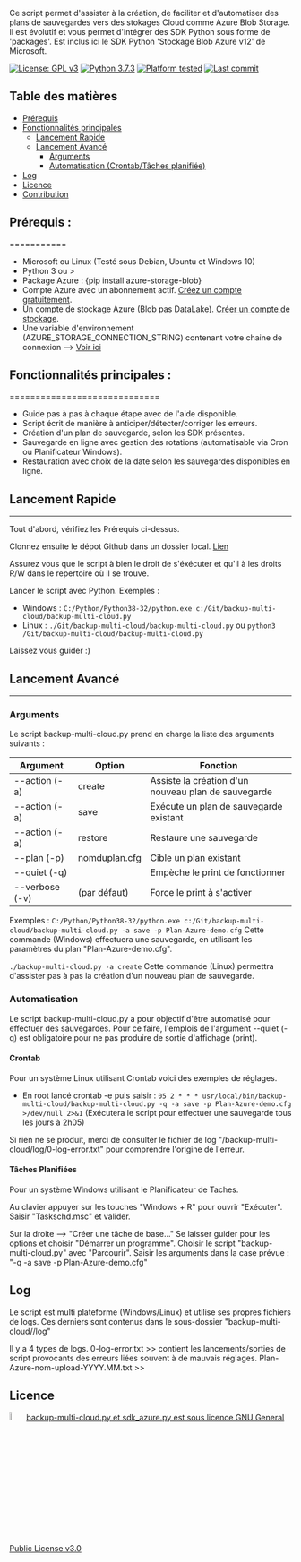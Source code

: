 Ce script permet d'assister à la création, de faciliter et d'automatiser des plans de sauvegardes vers des stokages Cloud comme Azure Blob Storage.
Il est évolutif et vous permet d'intégrer des SDK Python sous forme de 'packages'. 
Est inclus ici le SDK Python 'Stockage Blob Azure v12' de Microsoft.


[![License: GPL v3](https://img.shields.io/badge/License-GPLv3-blue.svg)](LICENSE)
[![Python 3.7.3](https://badgen.net/badge/python/3.7.3)](https://www.python.org/downloads/release/python-373/)
[![Platform tested](https://img.shields.io/badge/Plateform%20tested-Win--32%20%7C%20Win--64%20%7C%20Linux--64-orange)](#)
[![Last commit](https://img.shields.io/github/last-commit/Val-Bch/backup-multi-cloud?label=Last%20Modified)](https://img.shields.io/github/last-commit/Val-Bch/backup-multi-cloud?label=Last%20Modified)

## Table des matières
- [Prérequis](#Prérequis)
- [Fonctionnalités principales](#Fonctionnalités-principales)
  - [Lancement Rapide](#lancement-Rapide)
  - [Lancement Avancé](#lancement-avancé)
    - [Arguments](#arguments)
    - [Automatisation (Crontab/Tâches planifiée)](#automatisation)
- [Log](#les-fichiers-logs)
- [Licence](#licence)
- [Contribution](#contribution)

## Prérequis : 
===========
- Microsoft ou Linux (Testé sous Debian, Ubuntu et Windows 10)
- Python 3 ou >
- Package Azure : {pip install azure-storage-blob}
- Compte Azure avec un abonnement actif. [Créez un compte gratuitement](https://azure.microsoft.com/free/?ref=microsoft.com&utm_source=microsoft.com&utm_medium=docs&utm_campaign=visualstudio).
- Un compte de stockage Azure (Blob pas DataLake). [Créer un compte de stockage](https://docs.microsoft.com/fr-fr/azure/storage/common/storage-account-create).
- Une variable d'environnement (AZURE_STORAGE_CONNECTION_STRING) contenant votre chaine de connexion --> [Voir ici](https://docs.microsoft.com/fr-fr/azure/storage/blobs/storage-quickstart-blobs-python#configure-your-storage-connection-string)


## Fonctionnalités principales : 
=============================
* Guide pas à pas à chaque étape avec de l'aide disponible.
* Script écrit de manière à anticiper/détecter/corriger les erreurs.
* Création d'un plan de sauvegarde, selon les SDK présentes.
* Sauvegarde en ligne avec gestion des rotations (automatisable via Cron ou Planificateur Windows).
* Restauration avec choix de la date selon les sauvegardes disponibles en ligne.


## Lancement Rapide
-------------------

Tout d'abord, vérifiez les Prérequis ci-dessus.

Clonnez ensuite le dépot Github dans un dossier local. [Lien](https://github.com/Val-Bch/backup-multi-cloud.git)

Assurez vous que le script à bien le droit de s'éxécuter et qu'il à les droits R/W dans le repertoire où il se trouve.

Lancer le script avec Python. 
Exemples : 
 - Windows : `C:/Python/Python38-32/python.exe c:/Git/backup-multi-cloud/backup-multi-cloud.py`
 - Linux : `./Git/backup-multi-cloud/backup-multi-cloud.py` ou `python3 /Git/backup-multi-cloud/backup-multi-cloud.py`

Laissez vous guider :) 


## Lancement Avancé
-------------------
### Arguments 
Le script backup-multi-cloud.py prend en charge la liste des arguments suivants :

| Argument                    | Option          | Fonction                                              |
|-----------------------------|-----------------|-------------------------------------------------------|
|--action (-a)                | create          | Assiste la création d'un nouveau plan de sauvegarde   |
|--action (-a)                | save            | Exécute un plan de sauvegarde existant                |
|--action (-a)                | restore         | Restaure une sauvegarde                               |
|--plan (-p)                  | nomduplan.cfg   | Cible un plan existant                                |
|--quiet (-q)                 |                 | Empèche le print de fonctionner                       |
|--verbose (-v)               | (par défaut)    | Force le print à s'activer                            |

Exemples : 
 `C:/Python/Python38-32/python.exe c:/Git/backup-multi-cloud/backup-multi-cloud.py -a save -p Plan-Azure-demo.cfg`
 Cette commande (Windows) effectuera une sauvegarde, en utilisant les paramètres du plan "Plan-Azure-demo.cfg".

`./backup-multi-cloud.py -a create`
 Cette commande (Linux) permettra d'assister pas à pas la création d'un nouveau plan de sauvegarde.

### Automatisation
Le script backup-multi-cloud.py a pour objectif d'être automatisé pour effectuer des sauvegardes.
Pour ce faire, l'emplois de l'argument --quiet (-q) est obligatoire pour ne pas produire de sortie d'affichage (print).

#### Crontab 
Pour un système Linux utilisant Crontab voici des exemples de réglages.

- En root lancé crontab -e puis saisir :
`05 2 * * * usr/local/bin/backup-multi-cloud/backup-multi-cloud.py -q -a save -p Plan-Azure-demo.cfg  >/dev/null 2>&1`
(Exécutera le script pour effectuer une sauvegarde tous les jours à 2h05) 

Si rien ne se produit, merci de consulter le fichier de log "/backup-multi-cloud/log/0-log-error.txt" pour comprendre l'origine de l'erreur.

#### Tâches Planifiées 
Pour un système Windows utilisant le Planificateur de Taches.

Au clavier appuyer sur les touches "Windows + R" pour ouvrir "Exécuter".
Saisir "Taskschd.msc" et valider.

Sur la droite --> "Créer une tâche de base..."
Se laisser guider pour les options et choisir "Démarrer un programme".
Choisir le script "backup-multi-cloud.py" avec "Parcourir".
Saisir les arguments dans la case prévue : "-q -a save -p Plan-Azure-demo.cfg"

## Log
Le script est multi plateforme (Windows/Linux) et utilise ses propres fichiers de logs.
Ces derniers sont contenus dans le sous-dossier "backup-multi-cloud//log" 

Il y a 4 types de logs.
0-log-error.txt >> contient les lancements/sorties de script provocants des erreurs liées souvent à de mauvais réglages.
Plan-Azure-nom-upload-YYYY.MM.txt >> 


## Licence

 <p><a href="https://github.com/Val-Bch/backup-multi-cloud/blob/master/LICENSE">
 <img width=6% src="https://www.gnu.org/graphics/gplv3-or-later.svg">backup-multi-cloud.py et sdk_azure.py est sous licence GNU General Public License v3.0 
 </a></p>
